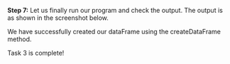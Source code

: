**Step 7:** Let us finally run our program and check the output. The output is as shown in the screenshot below.



We have successfully created our dataFrame using the createDataFrame method.

Task 3 is complete!